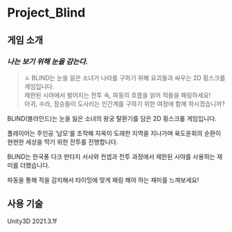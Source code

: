 # Project_Blind

## 게임 소개

### *나는 보기 위해 눈을 감는다.*

> ⚔️ BLIND는 눈을 잃은 소녀가 나라를 구하기 위해 요괴들과 싸우는 2D 횡스크롤 게임입니다.</br>
제한된 시야에서 벌어지는 전투 속, 파동의 흐름을 읽어 적들을 패링하세요!<br>
아귀, 수라, 짐승들이 도사리는 인간계를 구하기 위한 여정에 함께 하시겠습니까?


BLIND(블라인드)는 눈을 잃은 소녀의 왕궁 탈환기를 담은 2D 횡스크롤 게임입니다.

플레이어는 주인공 ‘남모’를 조작해 지옥이 도래한 지역을 지나가며 육도윤회의 순환이 현현한 세상을 막기 위한 전투를 진행합니다.

BLIND는 한국풍 다크 판타지 서사와 컨셉과 전투 과정에서 제한된 시야를 사용하는 재미를 더했습니다.

파동을 통해 적을 감지해서 타이밍에 맞게 패링 해야 하는 재미를 느껴보세요!

## 사용 기술

Unity3D 2021.3.1f


